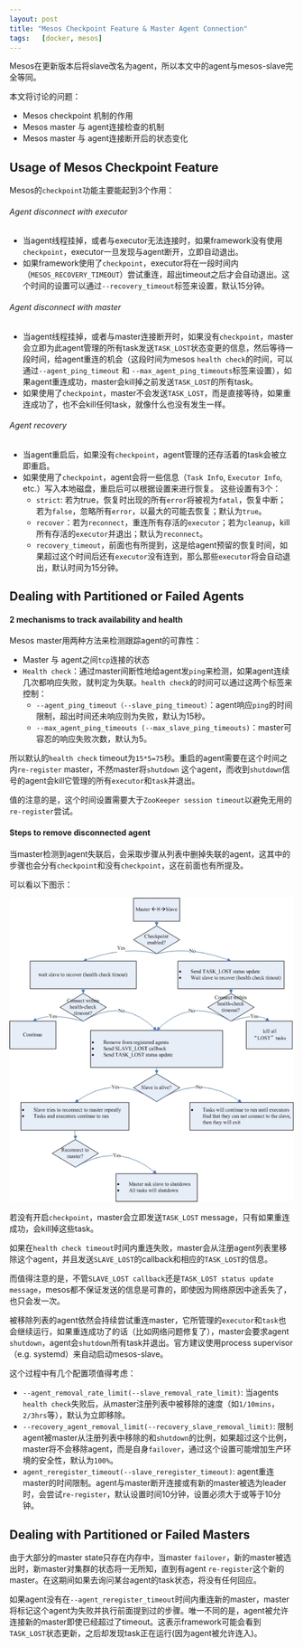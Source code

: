 ```yaml
---
layout: post
title: "Mesos Checkpoint Feature & Master Agent Connection"
tags:   [docker, mesos]
---
```


Mesos在更新版本后将slave改名为agent，所以本文中的agent与mesos-slave完全等同。

本文将讨论的问题：

- Mesos checkpoint 机制的作用
- Mesos master 与 agent连接检查的机制
- Mesos master 与 agent连接断开后的状态变化


## Usage of Mesos Checkpoint Feature

Mesos的`checkpoint`功能主要能起到3个作用：

###### Agent disconnect with executor

- 当agent线程挂掉，或者与executor无法连接时，如果framework没有使用`checkpoint`，executor一旦发现与agent断开，立即自动退出。
- 如果framework使用了`checkpoint`，executor将在一段时间内（`MESOS_RECOVERY_TIMEOUT`）尝试重连，超出timeout之后才会自动退出。这个时间的设置可以通过`--recovery_timeout`标签来设置，默认15分钟。

###### Agent disconnect with master

- 当agent线程挂掉，或者与master连接断开时，如果没有`checkpoint`，master会立即为此agent管理的所有task发送`TASK_LOST`状态变更的信息，然后等待一段时间，给agent重连的机会（这段时间为mesos `health check`的时间，可以通过`--agent_ping_timeout` 和 `--max_agent_ping_timeouts`标签来设置），如果agent重连成功，master会kill掉之前发送`TASK_LOST`的所有task。
- 如果使用了`checkpoint`，master不会发送`TASK_LOST`，而是直接等待，如果重连成功了，也不会kill任何task，就像什么也没有发生一样。

###### Agent recovery

- 当agent重启后，如果没有`checkpoint`，agent管理的还存活着的task会被立即重启。
- 如果使用了`checkpoint`，agent会将一些信息（`Task Info`, `Executor Info`, etc.）写入本地磁盘，重启后可以根据设置来进行恢复。
	这些设置有3个：
    - `strict`: 若为true，恢复时出现的所有`error`将被视为`fatal`，恢复中断；若为`false`，忽略所有`error`，以最大的可能去恢复；默认为`true`。
    - `recover`：若为`reconnect`，重连所有存活的`executor`；若为`cleanup`，kill所有存活的`executor`并退出；默认为`reconnect`。
    - `recovery_timeout`，前面也有所提到，这是给agent预留的恢复时间，如果超过这个时间后还有`executor`没有连到，那么那些`executor`将会自动退出，默认时间为15分钟。

## Dealing with Partitioned or Failed Agents

#### 2 mechanisms to track availability and health

Mesos master用两种方法来检测跟踪agent的可靠性：

- Master 与 agent之间`tcp`连接的状态
- `Health check`：通过master间断性地给agent发`ping`来检测，如果agent连续几次都响应失败，就判定为失联。`health check`的时间可以通过这两个标签来控制：
	- `--agent_ping_timeout（--slave_ping_timeout）`：agent响应`ping`的时间限制，超出时间还未响应则为失败，默认为15秒。
	- `--max_agent_ping_timeouts (--max_slave_ping_timeouts)`：master可容忍的响应失败次数，默认为5。

所以默认的`health check` timeout为`15*5=75`秒。重启的agent需要在这个时间之内`re-register` master，不然master将`shutdown` 这个agent，而收到`shutdown`信号的agent会kill它管理的所有`executor`和`task`并退出。

值的注意的是，这个时间设置需要大于`ZooKeeper session timeout`以避免无用的`re-register`尝试。

#### Steps to remove disconnected agent

当master检测到agent失联后，会采取步骤从列表中删掉失联的agent，这其中的步骤也会分有`checkpoint`和没有`checkpoint`，这在前面也有所提及。

可以看以下图示：

![](/assets/mesos-checkpoint-master-agent-connection/mesos-master-agent.jpg)

若没有开启`checkpoint`，master会立即发送`TASK_LOST` message，只有如果重连成功，会kill掉这些task。

如果在`health check timeout`时间内重连失败，master会从注册agent列表里移除这个agent，并且发送`SLAVE_LOST`的callback和相应的`TASK_LOST`的信息。

而值得注意的是，不管`SLAVE_LOST callback`还是`TASK_LOST status update message`，mesos都不保证发送的信息是可靠的，即使因为网络原因中途丢失了，也只会发一次。

被移除列表的agent依然会持续尝试重连master，它所管理的`executor`和`task`也会继续运行，如果重连成功了的话（比如网络问题修复了），master会要求agent `shutdown`，agent会`shutdown`所有task并退出。官方建议使用process supervisor（e.g. systemd）来自动启动mesos-slave。

这个过程中有几个配置项值得考虑：

- `--agent_removal_rate_limit(--slave_removal_rate_limit)`: 当agents `health check`失败后，从master注册列表中被移除的速度（如`1/10mins`，`2/3hrs`等），默认为立即移除。
- `--recovery_agent_removal_limit(--recovery_slave_removal_limit)`: 限制agent被master从注册列表中移除的和`shutdown`的比例，如果超过这个比例，master将不会移除agent，而是自身`failover`，通过这个设置可能增加生产环境的安全性，默认为`100%`。
- `agent_reregister_timeout(--slave_reregister_timeout)`: agent重连master的时间限制。agent与master断开连接或有新的master被选为leader时，会尝试`re-register`，默认设置时间10分钟，设置必须大于或等于10分钟。

## Dealing with Partitioned or Failed Masters

由于大部分的master state只存在内存中，当master `failover`，新的master被选出时，新master对集群的状态将一无所知，直到有agent `re-register`这个新的master。在这期间如果去询问某台agent的task状态，将没有任何回应。

如果agent没有在`--agent_reregister_timeout`时间内重连新的master，master将标记这个agent为失败并执行前面提到过的步骤。唯一不同的是，agent被允许连接新的master即使已经超过了timeout。这表示framework可能会看到`TASK_LOST`状态更新，之后却发现task正在运行(因为agent被允许连入)。

